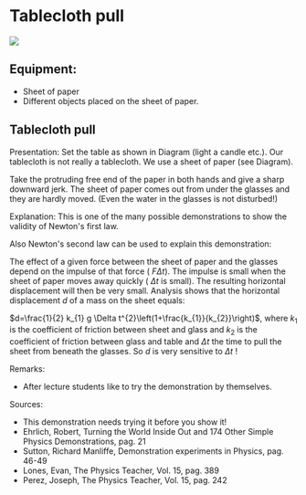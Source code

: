 # Tablecloth pull 

![](https://cdn.mathpix.com/cropped/2024_06_24_9ada3289816ba9712283g-1.jpg?height=727&width=1479&top_left_y=298&top_left_x=304)

## Equipment:

- Sheet of paper
- Different objects placed on the sheet of paper.


## Tablecloth pull

Presentation: Set the table as shown in Diagram (light a candle etc.). Our tablecloth is not really a tablecloth. We use a sheet of paper (see Diagram).

Take the protruding free end of the paper in both hands and give a sharp downward jerk. The sheet of paper comes out from under the glasses and they are hardly moved. (Even the water in the glasses is not disturbed!)

Explanation: This is one of the many possible demonstrations to show the validity of Newton's first law.

Also Newton's second law can be used to explain this demonstration:

The effect of a given force between the sheet of paper and the glasses depend on the impulse of that force ( $F \Delta t)$. The impulse is small when the sheet of paper moves away quickly ( $\Delta t$ is small). The resulting horizontal displacement will then be very small. Analysis shows that the horizontal displacement $d$ of a mass on the sheet equals:

$d=\frac{1}{2} k_{1} g \Delta t^{2}\left(1+\frac{k_{1}}{k_{2}}\right)$, where $k_{1}$ is the coefficient of friction between sheet and glass and $k_{2}$ is the coefficient of friction between glass and table and $\Delta t$ the time to pull the sheet from beneath the glasses. So $d$ is very sensitive to $\Delta t$ !

Remarks:

- After lecture students like to try the demonstration by themselves.

Sources:

- This demonstration needs trying it before you show it!
- Ehrlich, Robert, Turning the World Inside Out and 174 Other Simple Physics Demonstrations, pag. 21
- Sutton, Richard Manliffe, Demonstration experiments in Physics, pag. 46-49
- Lones, Evan, The Physics Teacher, Vol. 15, pag. 389
- Perez, Joseph, The Physics Teacher, Vol. 15, pag. 242

